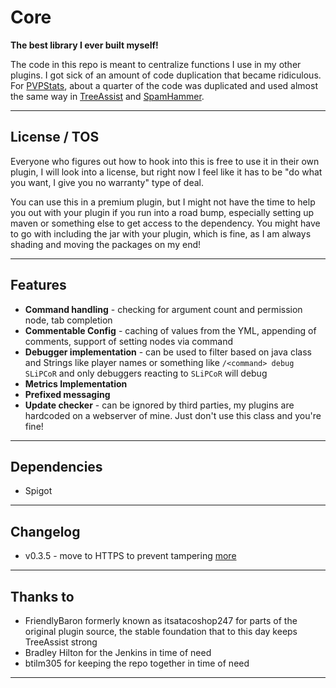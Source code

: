 # Core

**The best library I ever built myself!**

The code in this repo is meant to centralize functions I use in my other plugins. I got sick of an amount of code duplication that became ridiculous. For [PVPStats](https://github.com/slipcor/PVPStats), about a quarter of the code was duplicated and used almost the same way in [TreeAssist](https://github.com/slipcor/TreeAssist) and [SpamHammer](https://github.com/slipcor/SpamHammer).

***

## License / TOS

Everyone who figures out how to hook into this is free to use it in their own plugin, I will look into a license, but right now I feel like it has to be "do what you want, I give you no warranty" type of deal.

You can use this in a premium plugin, but I might not have the time to help you out with your plugin if you run into a road bump, especially setting up maven or something else to get access to the dependency. You might have to go with including the jar with your plugin, which is fine, as I am always shading and moving the packages on my end!

***

## Features

- **Command handling** - checking for argument count and permission node, tab completion
- **Commentable Config** - caching of values from the YML, appending of comments, support of setting nodes via command
- **Debugger implementation** - can be used to filter based on java class and Strings like player names or something like `/<command> debug SLiPCoR` and only debuggers reacting to `SLiPCoR` will debug
- **Metrics Implementation**
- **Prefixed messaging**
- **Update checker** - can be ignored by third parties, my plugins are hardcoded on a webserver of mine. Just don't use this class and you're fine!

***

## Dependencies

- Spigot

***

## Changelog

- v0.3.5 - move to HTTPS to prevent tampering
[more](changelog.md)

***

## Thanks to

- FriendlyBaron formerly known as itsatacoshop247 for parts of the original plugin source, the stable foundation that to this day keeps TreeAssist strong
- Bradley Hilton for the Jenkins in time of need
- btilm305 for keeping the repo together in time of need

***